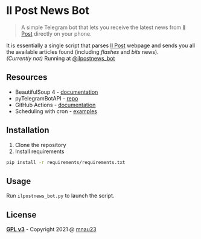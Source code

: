 # Il Post News Bot

> A simple Telegram bot that lets you receive the latest news
> from [Il Post](https://www.ilpost.it/) directly on your phone.

It is essentially a single script that parses [Il Post](https://www.ilpost.it/)
webpage and sends you all the available articles found
(including *flashes* and *bits* news). <br/>
*(Currently not)* Running at [@ilpostnews_bot](https://t.me/ilpostnews_bot)


## Resources

- BeautifulSoup 4 - [documentation](https://www.crummy.com/software/BeautifulSoup/bs4/doc/)
- pyTelegramBotAPI - [repo](https://github.com/eternnoir/pyTelegramBotAPI)
- GitHub Actions - [documentation](https://docs.github.com/en/actions)
- Scheduling with cron - [examples](https://crontab.guru/examples.html)


## Installation

1. Clone the repository
2. Install requirements
```bash
pip install -r requirements/requirements.txt
```


## Usage
Run ```ilpostnews_bot.py``` to launch the script.


## License

**[GPL v3](https://www.gnu.org/licenses/gpl-3.0)** - Copyright 2021 @
<a href="https://mnau23.github.io/" target="_blank">mnau23</a>
